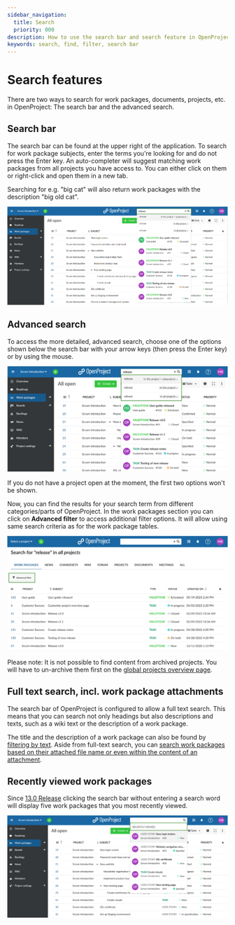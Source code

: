 ```yaml
---
sidebar_navigation:
  title: Search
  priority: 000
description: How to use the search bar and search feature in OpenProject
keywords: search, find, filter, search bar
---
```


# Search features

There are two ways to search for work packages, documents, projects, etc. in OpenProject: The search bar and the advanced search. 

## Search bar

The search bar can be found at the upper right of the application. To search for work package subjects, enter the terms you're looking for and do not press the Enter key. An auto-completer will suggest matching work packages from all projects you have access to. You can either click on them or right-click and open them in a new tab.

Searching for e.g. "big cat" will also return work packages with the description "big old cat".

![search bar in navigation bar](search-bar-in-navigation-bar.png)

## Advanced search

To access the more detailed, advanced search, choose one of the options shown below the search bar with your arrow keys (then press the Enter key) or by using the mouse.

![advanced-search-options](openproject_search_options.png)

If you do not have a project open at the moment, the first two options won't be shown.

Now, you can find the results for your search term from different categories/parts of OpenProject. In the work packages section you can click on **Advanced filter** to access additional filter options. It will allow using same search criteria as for the work package tables.

![search-result-categories](openproject_search_result_categories.png)

Please note: It is not possible to find content from archived projects. You will have to un-archive them first on the [global projects overview page](../projects/#projects-list).

## Full text search, incl. work package attachments

The search bar of OpenProject is configured to allow a full text search. This means that you can search not only headings but also descriptions and texts, such as a wiki text or the description of a work package.

The title and the description of a work package can also be found by [filtering by text](../work-packages/work-package-table-configuration/#filter-by-text).
Aside from full-text search, you can [search work packages based on their attached file name or even within the content of an attachment](../work-packages/work-package-table-configuration/#filter-for-attachment-file-name-and-content).

## Recently viewed work packages
Since [13.0 Release](https://www.openproject.org/docs/release-notes/13-0-0/) clicking the search bar without entering a search word will display five work packages that you most recently viewed. 

![OpenProject recent work packages](openproject_search_recently_viewed.png)